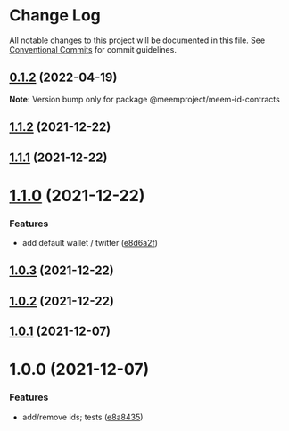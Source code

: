 # Change Log

All notable changes to this project will be documented in this file.
See [Conventional Commits](https://conventionalcommits.org) for commit guidelines.

## [0.1.2](https://github.com/meemproject/meem-packages/compare/v0.1.1...v0.1.2) (2022-04-19)

**Note:** Version bump only for package @meemproject/meem-id-contracts





## [1.1.2](https://github.com/meemproject/meem-id-contracts/compare/v1.1.1...v1.1.2) (2021-12-22)

## [1.1.1](https://github.com/meemproject/meem-id-contracts/compare/v1.1.0...v1.1.1) (2021-12-22)

# [1.1.0](https://github.com/meemproject/meem-id-contracts/compare/v1.0.3...v1.1.0) (2021-12-22)


### Features

* add default wallet / twitter ([e8d6a2f](https://github.com/meemproject/meem-id-contracts/commit/e8d6a2f))

## [1.0.3](https://github.com/meemproject/meem-id-contracts/compare/v1.0.2...v1.0.3) (2021-12-22)

## [1.0.2](https://github.com/meemproject/meem-id-contracts/compare/v1.0.1...v1.0.2) (2021-12-22)

## [1.0.1](https://github.com/meemproject/meem-id-contracts/compare/v1.0.0...v1.0.1) (2021-12-07)

# 1.0.0 (2021-12-07)


### Features

* add/remove ids; tests ([e8a8435](https://github.com/meemproject/meem-id-contracts/commit/e8a8435))
